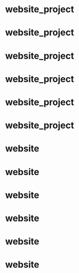 # website_project
# website_project
# website_project
# website_project
# website_project
# website_project
# website
# website
# website
# website
# website
# website
